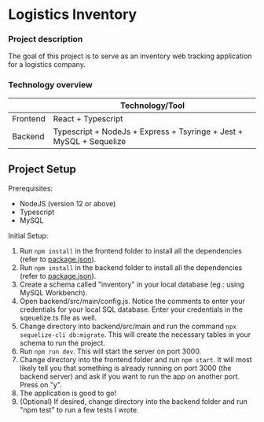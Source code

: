 # Logistics Inventory

### Project description
The goal of this project is to serve as an inventory web tracking application for a logistics company.

### Technology overview
|                          | Technology/Tool                                                                                                                                                                                                                                                                                                                                                                                                                                                                                                                                                                                                                                                                                                                                                                                                                                                                                                                                                                                                                                                                                                                                                                                                                                                                                                                                                                                                                                              |
| ------------------------ | ------------------------ 
| Frontend                 | React + Typescript
| Backend                  | Typescript + NodeJs + Express + Tsyringe + Jest + MySQL + Sequelize

## Project Setup

Prerequisites:

- NodeJS (version 12 or above)
- Typescript
- MySQL

Initial Setup:
1. Run `npm install` in the frontend folder to install all the dependencies (refer to [package.json](package.json)).
2. Run `npm install` in the backend folder to install all the dependencies (refer to [package.json](package.json)).
3. Create a schema called "inventory" in your local database (eg.: using MySQL Workbench).
4. Open backend/src/main/config.js. Notice the comments to enter your credentials for your local SQL database. Enter your credentials in the sqeuelize.ts file as well.
5. Change directory into backend/src/main and run the command `npx sequelize-cli db:migrate`. This will create the necessary tables in your schema to run the project.
6. Run `npm run dev`. This will start the server on port 3000.
7. Change directory into the frontend folder and run `npm start`. It will most likely tell you that something is already running on port 3000 (the backend server) and ask if you want to run the app on another port. Press on "y".
8. The application is good to go!
9. (Optional) If desired, change directory into the backend folder and run "npm test" to run a few tests I wrote.
